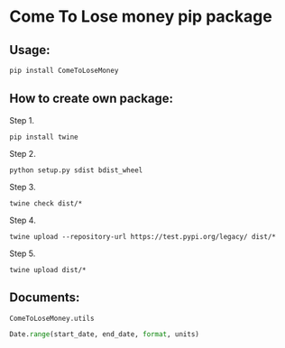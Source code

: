 # Come To Lose money pip package

## Usage:
```python
pip install ComeToLoseMoney
```

## How to create own package:
Step 1. 
```shell
pip install twine
```
Step 2. 
```shell
python setup.py sdist bdist_wheel
```
Step 3.
```shell
twine check dist/*
```
Step 4. 
```shell
twine upload --repository-url https://test.pypi.org/legacy/ dist/*
```
Step 5.
```shell
twine upload dist/*
```

## Documents:
`ComeToLoseMoney.utils`
```python
Date.range(start_date, end_date, format, units)
```




